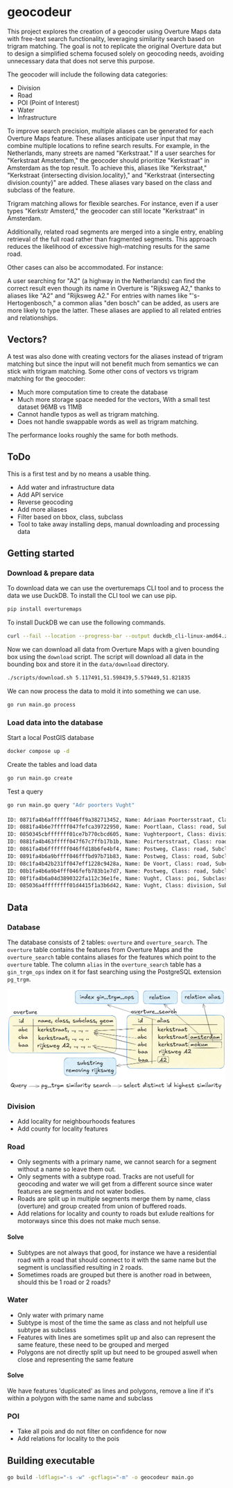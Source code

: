 # geocodeur

This project explores the creation of a geocoder using Overture Maps data with free-text search functionality, leveraging similarity search based on trigram matching. The goal is not to replicate the original Overture data but to design a simplified schema focused solely on geocoding needs, avoiding unnecessary data that does not serve this purpose.

The geocoder will include the following data categories:

- Division
- Road
- POI (Point of Interest)
- Water
- Infrastructure

To improve search precision, multiple aliases can be generated for each Overture Maps feature. These aliases anticipate user input that may combine multiple locations to refine search results. For example, in the Netherlands, many streets are named "Kerkstraat." If a user searches for "Kerkstraat Amsterdam," the geocoder should prioritize "Kerkstraat" in Amsterdam as the top result. To achieve this, aliases like "Kerkstraat," "Kerkstraat {intersecting division.locality}," and "Kerkstraat {intersecting division.county}" are added. These aliases vary based on the class and subclass of the feature.

Trigram matching allows for flexible searches. For instance, even if a user types "Kerkstr Amsterd," the geocoder can still locate "Kerkstraat" in Amsterdam.

Additionally, related road segments are merged into a single entry, enabling retrieval of the full road rather than fragmented segments. This approach reduces the likelihood of excessive high-matching results for the same road.

Other cases can also be accommodated. For instance:

A user searching for "A2" (a highway in the Netherlands) can find the correct result even though its name in Overture is "Rijksweg A2," thanks to aliases like "A2" and "Rijksweg A2."
For entries with names like "'s-Hertogenbosch," a common alias "den bosch" can be added, as users are more likely to type the latter. These aliases are applied to all related entries and relationships.


## Vectors?

A test was also done with creating vectors for the aliases instead of trigram matching but since the input will not benefit much from semantics we can stick with trigram matching. Some other cons of vectors vs trigram matching for the geocoder:

- Much more computation time to create the database
- Much more storage space needed for the vectors, With a small test dataset 96MB vs 11MB
- Cannot handle typos as well as trigram matching.
- Does not handle swappable words as well as trigram matching.

The performance looks roughly the same for both methods.

## ToDo

This is a first test and by no means a usable thing.

- Add water and infrastructure data
- Add API service
- Reverse geocoding
- Add more aliases
- Filter based on bbox, class, subclass
- Tool to take away installing deps, manual downloading and processing data

## Getting started

### Download & prepare data

To download data we can use the overturemaps CLI tool and to process the data we use DuckDB. To install the CLI tool we can use pip.

```sh
pip install overturemaps
```

To install DuckDB we can use the following commands.

```sh
curl --fail --location --progress-bar --output duckdb_cli-linux-amd64.zip https://github.com/duckdb/duckdb/releases/download/v1.1.3/duckdb_cli-linux-amd64.zip && unzip duckdb_cli-linux-amd64.zip
```

Now we can download all data from Overture Maps with a given bounding box using the `download` script. The script will download all data in the bounding box and store it in the `data/download` directory.

```sh
./scripts/download.sh 5.117491,51.598439,5.579449,51.821835
```

We can now process the data to mold it into something we can use.

```sh
go run main.go process
```

### Load data into the database

Start a local PostGIS database

```sh
docker compose up -d
```

Create the tables and load data

```sh
go run main.go create
```

Test a query

```sh
go run main.go query "Adr poorters Vught"

ID: 0871fa4b6affffff046ff9a382713452, Name: Adriaan Poortersstraat, Class: road, Subclass: residential, alias: Adriaan Poortersstraat Vught, Similarity: 0.548387
ID: 0881fa4b6e7fffff047fefca39722950, Name: Poortlaan, Class: road, Subclass: residential, alias: Poortlaan Vught, Similarity: 0.458333
ID: 0850345cbfffffff01ce7b770cbcd605, Name: Vughterpoort, Class: division, Subclass: neighborhood, alias: Vughterpoort Vught, Similarity: 0.434783
ID: 0881fa4b463fffff047f67c7ffb17b1b, Name: Poirtersstraat, Class: road, Subclass: residential, alias: Poirtersstraat Vught, Similarity: 0.379310
ID: 0861fa4b6fffffff046ffd18b6fe4bf4, Name: Postweg, Class: road, Subclass: unknown, alias: Postweg Vught, Similarity: 0.320000
ID: 0891fa4b6a9bffff046fffbd97b71b83, Name: Postweg, Class: road, Subclass: tertiary, alias: Postweg Vught, Similarity: 0.320000
ID: 08c1fa4b42b231ff047eff1228c9428a, Name: De Voort, Class: road, Subclass: track, alias: De Voort Vught, Similarity: 0.320000
ID: 08b1fa4b6a9b4fff046fefb783b1e7d7, Name: Postweg, Class: road, Subclass: cycleway, alias: Postweg Vught, Similarity: 0.320000
ID: 08f1fa4b6a04d3890322fa112c36e1fe, Name: Vught, Class: poi, Subclass: , alias: Vught Vught, Similarity: 0.315789
ID: 085036a4ffffffff01d4415f1a3b6d42, Name: Vught, Class: division, Subclass: county, alias: Vught, Similarity: 0.315789
```

## Data

### Database

The database consists of 2 tables: `overture` and `overture_search`. The `overture` table contains the features from Overture Maps and the `overture_search` table contains aliases for the features which point to the `overture` table. The column `alias` in the `overture_search` table has a `gin_trgm_ops` index on it for fast searching using the PostgreSQL extension `pg_trgm`.

![example](./static/example.jpg)

### Division

- Add locality for neighbourhoods features
- Add county for locality features

### Road

- Only segments with a primary name, we cannot search for a segment without a name so leave them out.
- Only segments with a subtype road. Tracks are not usefull for geocoding and water we will get from a different source since water features are segments and not water bodies.
- Roads are split up in multiple segments merge them by name, class (overture) and group created from union of buffered roads.
- Add relations for locality and county to roads but exlude realtions for motorways since this does not make much sense.

#### Solve

- Subtypes are not always that good, for instance we have a residential road with a road that should connect to it with the same name but the segment is unclassified resulting in 2 roads.
- Sometimes roads are grouped but there is another road in between, should this be 1 road or 2 roads?

### Water

- Only water with primary name
- Subtype is most of the time the same as class and not helpfull use subtype as subclass
- Features with lines are sometimes split up and also can represent the same feature, these need to be grouped and merged
- Polygons are not directly split up but need to be grouped aswell when close and representing the same feature

#### Solve

We have features 'duplicated' as lines and polygons, remove a line if it's within a polygon with the same name and subclass

### POI

- Take all pois and do not filter on confidence for now
- Add relations for locality to the pois

## Building executable

```sh
go build -ldflags="-s -w" -gcflags="-m" -o geocodeur main.go
```

